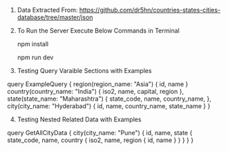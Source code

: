 1. Data Extracted From: https://github.com/dr5hn/countries-states-cities-database/tree/master/json

2. To Run the Server Execute Below Commands in Terminal

    npm install

    npm run dev

3. Testing Query Varaible Sections with Examples

query ExampleQuery {
  region(region_name: "Asia") {
    id,
    name
  }
  country(country_name: "India") {
    iso2,
    name,
    capital,
    region
  },
  state(state_name: "Maharashtra") {
    state_code,
    name,
    country_name,
  },
  city(city_name: "Hyderabad") {
    id,
    name,
    country_name,
    state_name
  }
}

4. Testing Nested Related Data with Examples

query GetAllCityData {
  city(city_name: "Pune") {
    id,
    name,
    state {
      state_code,
      name,
      country {
        iso2,
        name,
        region {
          id,
          name
        }
      }
    }
  }
}
